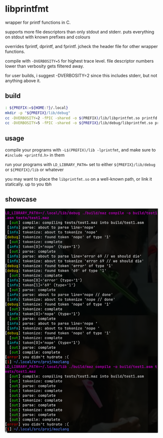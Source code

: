 
# libprintfmt

wrapper for printf functions in C.

supports more file descriptors than only stdout and stderr. puts everything on stdout with known prefixes and colours

overrides fprintf, dprintf, and fprintf.
jcheck the header file for other wrapper functions.

compile with `-DVERBOSITY=5` for highest trace level. file descriptor numbers lower than verbosity gets filtered away.

for user builds, i suggest -DVERBOSITY=2 since this includes stderr, but not anything above it.

## build
```sh
: ${PREFIX:=${HOME:?}/.local}
mkdir -p "${PREFIX}/lib/debug"
cc -DVERBOSITY=2 -fPIC -shared -o $(PREFIX)/lib/libprintfmt.so printfd.c
cc -DVERBOSITY=5 -fPIC -shared -o ${PREFIX}/lib/debug/libprintfmt.so printfd.c
```

## usage

compile your programs with `-L$(PREFIX)/lib -lprintfmt`, and make sure to `#include <printfd.h>` in them

run your programs with `LD_LIBRARY_PATH=` set to either `${PREFIX}/lib/debug` or `${PREFIX}/lib` or whatever

you may want to place the `libprintfmt.so` on a well-known path, or link it statically. up to you tbh

## showcase

![example screenshot](./screenshot.png)

